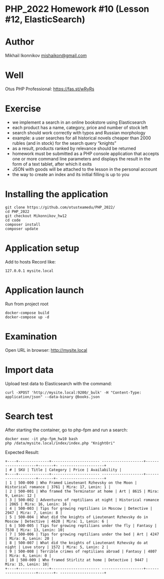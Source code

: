 # PHP_2022 Homework #10 (Lesson #12, ElasticSearch)

# Author
Mikhail Ikonnikov <mishaikon@gmail.com>

# Well
Otus PHP Professional: https://fas.st/wRyRs

# Exercise
- we implement a search in an online bookstore using Elasticsearch
- each product has a name, category, price and number of stock left
- search should work correctly with typos and Russian morphology
- example: a user searches for all historical novels cheaper than 2000 rubles (and in stock) for the search query “knights”
- as a result, products ranked by relevance should be returned
- homework must be submitted as a PHP console application that accepts one or more command line parameters and
  displays the result in the form of a text tablet, after which it exits
- JSON with goods will be attached to the lesson in the personal account
- the way to create an index and its initial filling is up to you

# Installing the application
```
git clone https://github.com/otusteamedu/PHP_2022/
cd PHP_2022
git checkout Mikonnikov_hw12
cd code
composer install
composer update
```

# Application setup
Add to hosts Record like:
```
127.0.0.1 mysite.local
```

# Application launch
Run from project root
```
docker-compose build
docker-compose up -d
```

# Examination
Open URL in browser:
http://mysite.local

# Import data
Upload test data to Elasticsearch with the command:
```
curl -XPOST 'http://mysite.local:9200/_bulk' -H "Content-Type: application/json" --data-binary @books.json
```

# Search test
After starting the container, go to php-fpm and run a search:
```
docker exec -it php-fpm_hw10 bash
php /data/mysite.local/index/index.php "KnightOri"
```

Expected Result:
```
+----+--------------+---------------------- -------------------+--------------------+-------+- --------------------+
| # | SKU | Title | Category | Price | Availability |
+----+--------------+---------------------- -------------------+--------------------+-------+- --------------------+
| 1 | 500-000 | Who Framed Lieutenant Rzhevsky on the Moon | Historical romance | 3761 | Mira: 17, Lenin: 1 |
| 2 | 500-001 | Who framed the Terminator at home | Art | 8615 | Mira: 9, Lenin: 12 |
| 3 | 500-002 | Adventures of reptilians at night | Historical romance | 2065 | Mira: 16, Lenin: 16 |
| 4 | 500-003 | Tips for growing reptilians in Moscow | Detective | 2947 | Mira: 7, Lenin: 8 |
| 5 | 500-004 | What did the knights of Lieutenant Rzhevsky do in Moscow | Detective | 4620 | Mira: 1, Lenin: 6 |
| 6 | 500-005 | Tips for growing reptilians under the fly | Fantasy | 7538 | Mira: 13, Lenin: 10|
| 7 | 500-006 | Tips for growing reptilians under the bed | Art | 4247 | Mira: 8, Lenin: 20 |
| 8 | 500-007 | What did the knights of Lieutenant Rzhevsky do at night | Love story | 1572 | Mira: 5, Lenin: 2 |
| 9 | 500-008 | Terrible crimes of reptilians abroad | Fantasy | 4807 | Mira: 6, Lenin: 0 |
| 10 | 500-009 | Who framed Stirlitz at home | Detective | 9447 | Mira: 15, Lenin: 10|
+----+--------------+---------------------- -------------------+--------------------+-------+- --------------------+
```